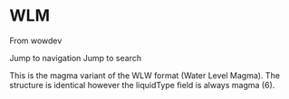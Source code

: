 # WLM

From wowdev

Jump to navigation Jump to search

This is the magma variant of the WLW format (Water Level Magma). The structure is identical however the liquidType field is always magma (6).